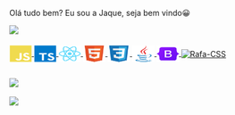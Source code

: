 
Olá tudo bem? Eu sou a Jaque, seja bem vindo😀
<div>
  <a href="https://github.com/jaquesans">
  <img height="180em" src="https://github-readme-stats.vercel.app/api?username=jaquesans&show_icons=true&theme=dark&include_all_commits=true&count_private=true"/>
  
</div>

<div style="display: inline_block"><br>
  <img align="center" alt="Rafa-Js" height="30" width="40" src="https://raw.githubusercontent.com/devicons/devicon/master/icons/javascript/javascript-plain.svg">
  <img align="center" alt="Rafa-Ts" height="30" width="40" src="https://raw.githubusercontent.com/devicons/devicon/master/icons/typescript/typescript-plain.svg">
  <img align="center" alt="Rafa-React" height="30" width="40" src="https://raw.githubusercontent.com/devicons/devicon/master/icons/react/react-original.svg">
  <img align="center" alt="Rafa-HTML" height="30" width="40" src="https://raw.githubusercontent.com/devicons/devicon/master/icons/html5/html5-original.svg">
  <img align="center" alt="Rafa-CSS" height="30" width="40" src="https://raw.githubusercontent.com/devicons/devicon/master/icons/css3/css3-original.svg">
  <img align="center" alt="Rafa-JAVA" height="30" width="40" src="https://raw.githubusercontent.com/devicons/devicon/master/icons/java/java-original.svg">
  <img align="center" alt="Rafa-CSS" height="30" width="40" src="https://raw.githubusercontent.com/devicons/devicon/master/icons/bootstrap/bootstrap-original.svg">
  <img align="center" alt="Rafa-CSS" height="30" width="40" src="https://camo.githubusercontent.com/f3530c8c809490c5b9ddfb933389a4b494c4509170ad10df0c33d7e07e3e23d8/68747470733a2f2f63646e2e6a7364656c6976722e6e65742f67682f64657669636f6e732f64657669636f6e2f69636f6e732f616e67756c61726a732f616e67756c61726a732d706c61696e2e737667">
  
</div>
  
##
  <a href = "mailto:jaqueline.santosearaujo@gmail.com"><img src="https://img.shields.io/badge/Gmail-D14836?style=for-the-badge&logo=gmail&logoColor=white" target="_blank"></a>

  <a href="https://www.linkedin.com/in/jaqueline-santos-495045191/" target="_blank"><img src="https://img.shields.io/badge/-LinkedIn-%230077B5?style=for-the-badge&logo=linkedin&logoColor=white" target="_blank"></a>

      
</div>

